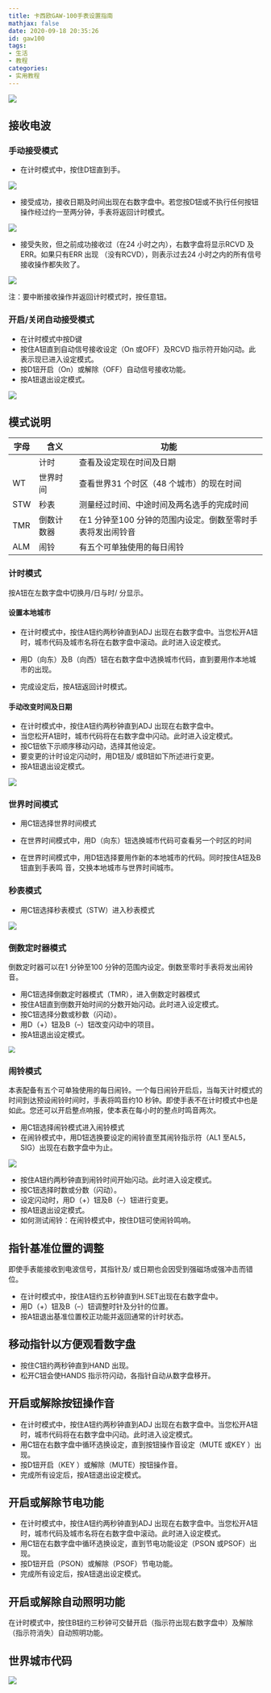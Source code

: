 ```yaml
---
title: 卡西欧GAW-100手表设置指南
mathjax: false
date: 2020-09-18 20:35:26
id: gaw100
tags:
- 生活
- 教程
categories:
- 实用教程
---
```


![](https://raw.githubusercontent.com/zzhm/zzhm.github.io/images/hexo/20200918123953.png)

<!---more--->

## 接收电波

###  手动接受模式

- 在计时模式中，按住D钮直到手。

![](https://raw.githubusercontent.com/zzhm/zzhm.github.io/images/hexo/20200918123953-3.png)

- 接受成功，接收日期及时间出现在右数字盘中。若您按D钮或不执行任何按钮操作经过约一至两分钟，手表将返回计时模式。

![](https://raw.githubusercontent.com/zzhm/zzhm.github.io/images/hexo/20200918123953-4.png)

- 接受失败，但之前成功接收过（在24 小时之内），右数字盘将显示RCVD 及ERR。如果只有ERR 出现
  （没有RCVD），则表示过去24 小时之内的所有信号接收操作都失败了。

![](https://raw.githubusercontent.com/zzhm/zzhm.github.io/images/hexo/20200918123953-5.png)

注：要中断接收操作并返回计时模式时，按任意钮。

### 开启/关闭自动接受模式

- 在计时模式中按D键
- 按住A钮直到自动信号接收设定（On 或OFF）及RCVD 指示符开始闪动。此表示现已进入设定模式。
- 按D钮开启（On）或解除（OFF）自动信号接收功能。
- 按A钮退出设定模式。

![](https://raw.githubusercontent.com/zzhm/zzhm.github.io/images/hexo/20200918123953-6.png)

## 模式说明

| 字母 | 含义       | 功能                                                       |
| ---- | ---------- | ---------------------------------------------------------- |
|      | 计时       | 查看及设定现在时间及日期                                   |
| WT   | 世界时间   | 查看世界31 个时区（48 个城市）的现在时间                   |
| STW  | 秒表       | 测量经过时间、中途时间及两名选手的完成时间                 |
| TMR  | 倒数计数器 | 在1 分钟至100 分钟的范围内设定。倒数至零时手表将发出闹铃音 |
| ALM  | 闹铃       | 有五个可单独使用的每日闹铃                                 |

### 计时模式

按A钮在左数字盘中切换月/日与时/ 分显示。

#### 设置本地城市

- 在计时模式中，按住A钮约两秒钟直到ADJ 出现在右数字盘中。当您松开A钮时，城市代码及城市名将在右数字盘中滚动。此时进入设定模式。

- 用D（向东）及B（向西）钮在右数字盘中选换城市代码，直到要用作本地城市的出现。

- 完成设定后，按A钮返回计时模式。

#### 手动改变时间及日期

- 在计时模式中，按住A钮约两秒钟直到ADJ 出现在右数字盘中。
- 当您松开A钮时，城市代码将在右数字盘中闪动。此时进入设定模式。
- 按C钮依下示顺序移动闪动，选择其他设定。
- 要变更的计时设定闪动时，用D钮及/ 或B钮如下所述进行变更。
- 按A钮退出设定模式。

![](https://raw.githubusercontent.com/zzhm/zzhm.github.io/images/hexo/20200918123953-7.png)

### 世界时间模式

- 用C钮选择世界时间模式

- 在世界时间模式中，用D（向东）钮选换城市代码可查看另一个时区的时间
- 在世界时间模式中，用D钮选择要用作新的本地城市的代码。同时按住A钮及B钮直到手表鸣
  音，交换本地城市与世界时间城市。

### 秒表模式

- 用C钮选择秒表模式（STW）进入秒表模式

![](https://raw.githubusercontent.com/zzhm/zzhm.github.io/images/hexo/20200918123953-8.png)

### 倒数定时器模式

倒数定时器可以在1 分钟至100 分钟的范围内设定。倒数至零时手表将发出闹铃音。

- 用C钮选择倒数定时器模式（TMR），进入倒数定时器模式
- 按住A钮直到倒数开始时间的分数开始闪动。此时进入设定模式。
- 按C钮选择分数或秒数（闪动）。
- 用D（+）钮及B（–）钮改变闪动中的项目。
- 按A钮退出设定模式。

<img src="https://raw.githubusercontent.com/zzhm/zzhm.github.io/images/hexo/20200918123953-10.png" style="zoom:80%;" />

### 闹铃模式

本表配备有五个可单独使用的每日闹铃。一个每日闹铃开启后，当每天计时模式的时间到达预设闹铃时间时，手表将鸣音约10 秒钟。即使手表不在计时模式中也是如此。您还可以开启整点响报，使本表在每小时的整点时鸣音两次。

- 用C钮选择闹铃模式进入闹铃模式
- 在闹铃模式中，用D钮选换要设定的闹铃直至其闹铃指示符（AL1 至AL5，SIG）出现在右数字盘中为止。

![](https://raw.githubusercontent.com/zzhm/zzhm.github.io/images/hexo/20200918123953-9.png)

- 按住A钮约两秒钟直到闹铃时间开始闪动。此时进入设定模式。
- 按C钮选择时数或分数（闪动）。
- 设定闪动时，用D（+）钮及B（–）钮进行变更。
- 按A钮退出设定模式。
- 如何测试闹铃：在闹铃模式中，按住D钮可使闹铃鸣响。



## 指针基准位置的调整

即使手表能接收到电波信号，其指针及/ 或日期也会因受到强磁场或强冲击而错位。

- 在计时模式中，按住A钮约五秒钟直到H.SET出现在右数字盘中。
- 用D（+）钮及B（–）钮调整时针及分针的位置。
- 按A钮退出基准位置校正功能并返回通常的计时状态。

## 移动指针以方便观看数字盘

- 按住C钮约两秒钟直到HAND 出现。
- 松开C钮会使HANDS 指示符闪动，各指针自动从数字盘移开。

## 开启或解除按钮操作音

-  在计时模式中，按住A钮约两秒钟直到ADJ 出现在右数字盘中。当您松开A钮时，城市代码将在右数字盘中闪动。此时进入设定模式。
-  用C钮在右数字盘中循环选换设定，直到按钮操作音设定（MUTE 或KEY ）出现。
-  按D钮开启（KEY ）或解除（MUTE）按钮操作音。
-  完成所有设定后，按A钮退出设定模式。

## 开启或解除节电功能

- 在计时模式中，按住A钮约两秒钟直到ADJ 出现在右数字盘中。当您松开A钮时，城市代码及城市名将在右数字盘中滚动。此时进入设定模式。
- 用C钮在右数字盘中循环选换设定，直到节电功能设定（PSON 或PSOF）出现。
- 按D钮开启（PSON）或解除（PSOF）节电功能。
- 完成所有设定后，按A钮退出设定模式。

## 开启或解除自动照明功能

在计时模式中，按住B钮约三秒钟可交替开启（指示符出现右数字盘中）及解除（指示符消失）自动照明功能。



## 世界城市代码

![](https://raw.githubusercontent.com/zzhm/zzhm.github.io/images/hexo/20200918200515.png)